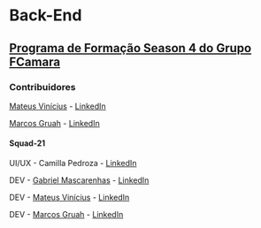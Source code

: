 # Back-End

## [Programa de Formação Season 4 do Grupo FCamara](https://digital.fcamara.com.br/programadeformacao 'Programa de Formação Season 4 do Grupo FCamara')

### Contribuidores

[Mateus Vinícius](https://github.com/anti-duhring 'Mateus Vinícius') - [LinkedIn](https://www.linkedin.com/in/mateus-vinicius-lima/ 'LinkedIn')

[Marcos Gruah](https://github.com/MarcosGruah 'Marcos Gruah') - [LinkedIn](https://www.linkedin.com/in/marcosgruah/ 'LinkedIn')

#### Squad-21

UI/UX - Camilla Pedroza - [LinkedIn](https://www.linkedin.com/in/pedrozacamilla/ 'LinkedIn')

DEV - [Gabriel Mascarenhas](https://github.com/rialbeg 'Gabriel Mascarenhas') - [LinkedIn](https://www.linkedin.com/in/gsamascarenhas/ 'LinkedIn')

DEV - [Mateus Vinícius](https://github.com/anti-duhring 'Mateus Vinícius') - [LinkedIn](https://www.linkedin.com/in/mateus-vinicius-lima/ 'LinkedIn')

DEV - [Marcos Gruah](https://github.com/MarcosGruah 'Marcos Gruah') - [LinkedIn](https://www.linkedin.com/in/marcosgruah/ 'LinkedIn')
